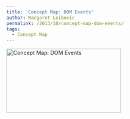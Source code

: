 ```yaml
---
title: 'Concept Map: DOM Events'
author: Margaret Leibovic
permalink: /2013/10/concept-map-dom-events/
tags:
  - Concept Map
---
```

[<img class="alignnone size-medium wp-image-4859" alt="Concept Map: DOM Events" src="http://teaching.software-carpentry.org/wp-content/uploads/2013/10/2013-10-18-16.46.591-300x168.jpg" width="300" height="168" />][1]

&nbsp;

 [1]: http://teaching.software-carpentry.org/wp-content/uploads/2013/10/2013-10-18-16.46.591.jpg
